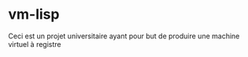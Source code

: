 # vm-lisp

Ceci est un projet universitaire ayant pour but de produire une machine virtuel à registre
